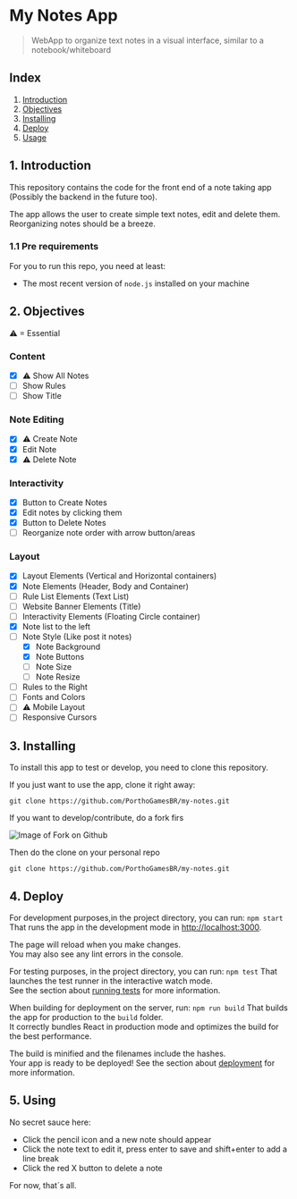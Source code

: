 # My Notes App

> WebApp to organize text notes in a visual interface, similar to a notebook/whiteboard

## Index
    
1. [Introduction](#1-introduction)
2. [Objectives](#2-objectives)
3. [Installing](#3-installing)
4. [Deploy](#4-deploy)
5. [Usage](#5-using)

## 1. Introduction

This repository contains the code for the front end of a note taking app (Possibly the backend in the future too).

The app allows the user to create simple text notes, edit and delete them. Reorganizing notes should be a breeze.

### 1.1 Pre requirements
For you to run this repo, you need at least:
- The most recent version of `node.js` installed on your machine

## 2. Objectives
⚠ = Essential
### Content
- [x] ⚠ Show All Notes
- [ ] Show Rules
- [ ] Show Title
### Note Editing
- [x] ⚠ Create Note
- [x] Edit Note
- [x] ⚠ Delete Note
### Interactivity
- [x] Button to Create Notes
- [x] Edit notes by clicking them
- [x] Button to Delete Notes
- [ ] Reorganize note order with arrow button/areas
### Layout
- [x] Layout Elements (Vertical and Horizontal containers)
- [x] Note Elements (Header, Body and Container)
- [ ] Rule List Elements (Text List)
- [ ] Website Banner Elements (Title)
- [ ] Interactivity Elements (Floating Circle container)
- [x] Note list to the left
- [ ] Note Style (Like post it notes)
    - [x] Note Background
    - [x] Note Buttons
    - [ ] Note Size
    - [ ] Note Resize 
- [ ] Rules to the Right
- [ ] Fonts and Colors
- [ ] ⚠ Mobile Layout
- [ ] Responsive Cursors

## 3. Installing
To install this app to test or develop, you need to clone this repository.

If you just want to use the app, clone it right away: 

`git clone https://github.com/PorthoGamesBR/my-notes.git`

If you want to develop/contribute, do a fork firs

<img src="https://docs.github.com/assets/cb-79331/mw-1440/images/help/repository/fork_button.webp" alt="Image of Fork on Github">

Then do the clone on your personal repo

`git clone https://github.com/PorthoGamesBR/my-notes.git`

## 4. Deploy
For development purposes,in the project directory, you can run:
    `npm start`
That runs the app in the development mode in [http://localhost:3000](http://localhost:3000).

The page will reload when you make changes.\
You may also see any lint errors in the console.

For testing purposes, in the project directory, you can run:
`npm test`
That launches the test runner in the interactive watch mode.\
See the section about [running tests](https://facebook.github.io/create-react-app/docs/running-tests) for more information.

When building for deployment on the server, run:
`npm run build`
That builds the app for production to the `build` folder.\
It correctly bundles React in production mode and optimizes the build for the best performance.

The build is minified and the filenames include the hashes.\
Your app is ready to be deployed!
See the section about [deployment](https://facebook.github.io/create-react-app/docs/deployment) for more information.

## 5. Using

No secret sauce here: 
- Click the pencil icon and a new note should appear
- Click the note text to edit it, press enter to save and shift+enter to add a line break
- Click the red X button to delete a note

For now, that´s all.